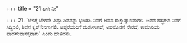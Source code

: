 +++
title = "21 ಏಳು ನೀ"

+++
21. `ಬೆಳಗ್ಗೆ ಬೇಗನೇ ಎದ್ದು ಶಿವನನ್ನು ಭಜಿಸು. ನಿನಗೆ ಅವನ ಸಾಕ್ಷಾತ್ಕಾರವಾಗಲಿ. ಅವನ ಶಸ್ತ್ರಗಳು ನಿನಗೆ ಸಿದ್ಧಿಸಲಿ, ಶಿವನ ಕೃಪೆ ನಿನಗಾಗಲಿ. ಅಪ್ಸರೆಯರಿಗೆ ಮರುಳಾಗದೆ, ಅವರೊಡನೆ ಸೇರದೆ, ಕಾಮಾರಿಯ ಪಾದಸೇವಾಸಕ್ತನಾಗು' ಎಂದು ಹೇಳಿದನು.